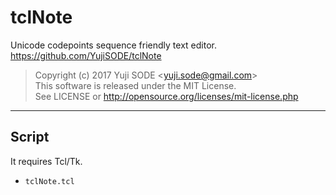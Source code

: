 # tclNote
Unicode codepoints sequence friendly text editor.  
https://github.com/YujiSODE/tclNote

>Copyright (c) 2017 Yuji SODE \<yuji.sode@gmail.com\>  
>This software is released under the MIT License.  
>See LICENSE or http://opensource.org/licenses/mit-license.php
______

## Script
It requires Tcl/Tk.
* `tclNote.tcl`
